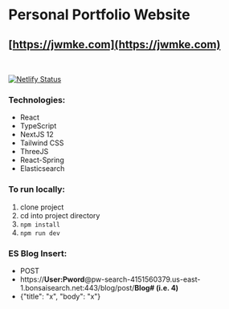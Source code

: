 # Personal Portfolio Website

## [https://jwmke.com](https://jwmke.com)

<br/>

[![Netlify Status](https://api.netlify.com/api/v1/badges/45d11573-182c-4759-9f49-7dd83f2b954a/deploy-status)](https://app.netlify.com/sites/weller-mke/deploys)


### Technologies:  
- React
- TypeScript
- NextJS 12
- Tailwind CSS
- ThreeJS
- React-Spring
- Elasticsearch

### To run locally:  
1. clone project
2. cd into project directory
3. ```npm install```
4. ```npm run dev```

### ES Blog Insert:
- POST
- https://**User:Pword**@pw-search-4151560379.us-east-1.bonsaisearch.net:443/blog/post/**Blog# (i.e. 4)**
- {"title": "x", "body": "x"}